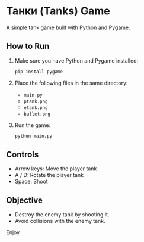 # Танки (Tanks) Game

A simple tank game built with Python and Pygame.

## How to Run

1. Make sure you have Python and Pygame installed:
   ```sh
   pip install pygame
   ```

2. Place the following files in the same directory:
   - `main.py`
   - `ptank.png`
   - `etank.png`
   - `bullet.png`

3. Run the game:
   ```sh
   python main.py
   ```

## Controls

- Arrow keys: Move the player tank
- A / D: Rotate the player tank
- Space: Shoot

## Objective

- Destroy the enemy tank by shooting it.
- Avoid collisions with the enemy tank.

Enjoy